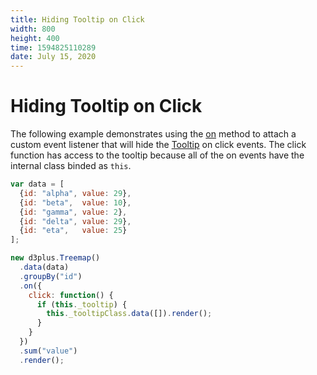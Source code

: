 ```yaml
---
title: Hiding Tooltip on Click
width: 800
height: 400
time: 1594825110289
date: July 15, 2020
---
```


# Hiding Tooltip on Click

The following example demonstrates using the [on](https://d3plus.org/docs/#BaseClass.on) method to attach a custom event listener that will hide the [Tooltip](https://d3plus.org/docs/#Tooltip) on click events. The click function has access to the tooltip because all of the on events have the internal class binded as `this`.

```js
var data = [
  {id: "alpha", value: 29},
  {id: "beta",  value: 10},
  {id: "gamma", value: 2},
  {id: "delta", value: 29},
  {id: "eta",   value: 25}
];

new d3plus.Treemap()
  .data(data)
  .groupBy("id")
  .on({
    click: function() {
      if (this._tooltip) {
        this._tooltipClass.data([]).render();
      }
    }
  })
  .sum("value")
  .render();
```
